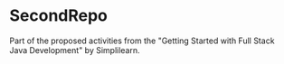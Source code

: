 # SecondRepo
Part of the proposed activities from the "Getting Started with Full Stack Java Development" by Simplilearn.

